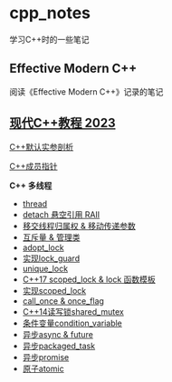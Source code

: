 # cpp_notes

学习C++时的一些笔记

## Effective Modern C++

阅读《Effective Modern C++》记录的笔记

## [现代C++教程 2023](https://www.bilibili.com/video/BV1D84y1t76J/?spm_id_from=333.999.0.0&vd_source=ce5f7de0790e896d4d58ddc3fc14a42d)

[C++默认实参剖析](https://github.com/Tangjp-wraith/C_Cpp/tree/master/cpp_notes/P2)

[C++成员指针](https://github.com/Tangjp-wraith/C_Cpp/tree/master/cpp_notes/P3)

**C++ 多线程**

- [thread](https://github.com/Tangjp-wraith/C_Cpp/blob/master/cpp_notes/concurrency/a.cc)
- [detach 悬空引用 RAII](https://github.com/Tangjp-wraith/C_Cpp/blob/master/cpp_notes/concurrency/b.cc)
- [移交线程归属权 &amp; 移动传递参数](https://github.com/Tangjp-wraith/C_Cpp/blob/master/cpp_notes/concurrency/c.cc)
- [互斥量 &amp; 管理类](https://github.com/Tangjp-wraith/C_Cpp/blob/master/cpp_notes/concurrency/d.cc)
- [adopt_lock](https://github.com/Tangjp-wraith/C_Cpp/blob/master/cpp_notes/concurrency/e.cc)
- [实现lock_guard](https://github.com/Tangjp-wraith/C_Cpp/blob/master/cpp_notes/concurrency/f.cc)
- [unique_lock](https://github.com/Tangjp-wraith/C_Cpp/blob/master/cpp_notes/concurrency/g.cc)
- [C++17 scoped_lock &amp; lock 函数模板](https://github.com/Tangjp-wraith/C_Cpp/blob/master/cpp_notes/concurrency/h.cc)
- [实现scoped_lock](https://github.com/Tangjp-wraith/C_Cpp/blob/master/cpp_notes/concurrency/i.cc)
- [call_once &amp; once_flag](https://github.com/Tangjp-wraith/C_Cpp/blob/master/cpp_notes/concurrency/j.cc)
- [C++14读写锁shared_mutex](https://github.com/Tangjp-wraith/C_Cpp/blob/master/cpp_notes/concurrency/k.cc)
- [条件变量condition_variable](https://github.com/Tangjp-wraith/C_Cpp/blob/master/cpp_notes/concurrency/l.cc)
- [异步async &amp; future](https://github.com/Tangjp-wraith/C_Cpp/blob/master/cpp_notes/concurrency/m.cc)
- [异步packaged_task](https://github.com/Tangjp-wraith/C_Cpp/blob/master/cpp_notes/concurrency/n.cc)
- [异步promise](https://github.com/Tangjp-wraith/C_Cpp/blob/master/cpp_notes/concurrency/o.cc)
- [原子atomic](https://github.com/Tangjp-wraith/C_Cpp/blob/master/cpp_notes/concurrency/p.cc)
